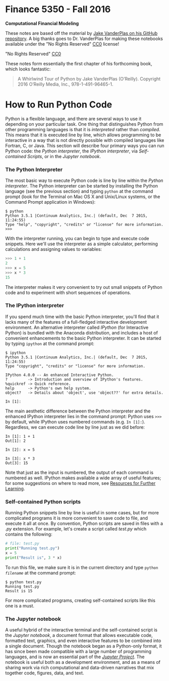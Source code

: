 
# Finance 5350 - Fall 2016

**Computational Financial Modeling**

These notes are based off the material by [Jake VanderPlas on his GitHub repository](https://github.com/jakevdp/WhirlwindTourOfPython). A big thanks goes to Dr. VanderPlas for making these notebooks available under the "No Rights Reserved" [CC0](LICENSE) license! 

"No Rights Reserved" [CC0](LICENSE)


These notes form essentially the first chapter of his forthcoming book, which looks fantastic:

> A Whirlwind Tour of Python by Jake VanderPlas (O’Reilly). Copyright 2016 O’Reilly Media, Inc., 978-1-491-96465-1.

# How to Run Python Code

Python is a flexible language, and there are several ways to use it depending on your particular task.
One thing that distinguishes Python from other programming languages is that it is *interpreted* rather than *compiled*.
This means that it is executed line by line, which allows programming to be interactive in a way that is not directly possible with compiled languages like Fortran, C, or Java. This section will describe four primary ways you can run Python code: the *Python interpreter*, the *IPython interpreter*, via *Self-contained Scripts*, or in the *Jupyter notebook*.

### The Python Interpreter

The most basic way to execute Python code is line by line within the *Python interpreter*.
The Python interpreter can be started by installing the Python language (see the previous section) and typing ``python`` at the command prompt (look for the Terminal on Mac OS X and Unix/Linux systems, or the Command Prompt application in Windows):
```
$ python
Python 3.5.1 |Continuum Analytics, Inc.| (default, Dec  7 2015, 11:24:55)
Type "help", "copyright", "credits" or "license" for more information.
>>>
```
With the interpreter running, you can begin to type and execute code snippets.
Here we'll use the interpreter as a simple calculator, performing calculations and assigning values to variables:
``` python
>>> 1 + 1
2
>>> x = 5
>>> x * 3
15
```

The interpreter makes it very convenient to try out small snippets of Python code and to experiment with short sequences of operations.

### The IPython interpreter

If you spend much time with the basic Python interpreter, you'll find that it lacks many of the features of a full-fledged interactive development environment.
An alternative interpreter called *IPython* (for Interactive Python) is bundled with the Anaconda distribution, and includes a host of convenient enhancements to the basic Python interpreter.
It can be started by typing ``ipython`` at the command prompt:
```
$ ipython
Python 3.5.1 |Continuum Analytics, Inc.| (default, Dec  7 2015, 11:24:55) 
Type "copyright", "credits" or "license" for more information.

IPython 4.0.0 -- An enhanced Interactive Python.
?         -> Introduction and overview of IPython's features.
%quickref -> Quick reference.
help      -> Python's own help system.
object?   -> Details about 'object', use 'object??' for extra details.

In [1]: 
```
The main aesthetic difference between the Python interpreter and the enhanced IPython interpreter lies in the command prompt: Python uses ``>>>`` by default, while IPython uses numbered commands (e.g. ``In [1]:``).
Regardless, we can execute code line by line just as we did before:
``` ipython
In [1]: 1 + 1
Out[1]: 2

In [2]: x = 5

In [3]: x * 3
Out[3]: 15
```
Note that just as the input is numbered, the output of each command is numbered as well.
IPython makes available a wide array of useful features; for some suggestions on where to read more, see [Resources for Further Learning](16-Further-Resources.ipynb).

### Self-contained Python scripts

Running Python snippets line by line is useful in some cases, but for more complicated programs it is more convenient to save code to file, and execute it all at once.
By convention, Python scripts are saved in files with a *.py* extension.
For example, let's create a script called *test.py* which contains the following:
``` python
# file: test.py
print("Running test.py")
x = 5
print("Result is", 3 * x)
```
To run this file, we make sure it is in the current directory and type ``python`` *``filename``* at the command prompt:
```
$ python test.py
Running test.py
Result is 15
```
For more complicated programs, creating self-contained scripts like this one is a must.

### The Jupyter notebook

A useful hybrid of the interactive terminal and the self-contained script is the *Jupyter notebook*, a document format that allows executable code, formatted text, graphics, and even interactive features to be combined into a single document.
Though the notebook began as a Python-only format, it has since been made compatible with a large number of programming languages, and is now an essential part of the [*Jupyter Project*](https://jupyter.org/).
The notebook is useful both as a development environment, and as a means of sharing work via rich computational and data-driven narratives that mix together code, figures, data, and text.
